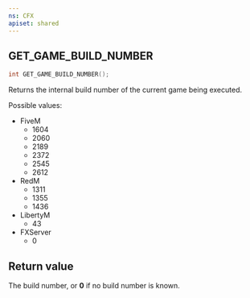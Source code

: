 ```yaml
---
ns: CFX
apiset: shared
---
```

## GET_GAME_BUILD_NUMBER

```c
int GET_GAME_BUILD_NUMBER();
```

Returns the internal build number of the current game being executed.

Possible values:

* FiveM
  * 1604
  * 2060
  * 2189
  * 2372
  * 2545
  * 2612
* RedM
  * 1311
  * 1355
  * 1436
* LibertyM
  * 43
* FXServer
  * 0

## Return value
The build number, or **0** if no build number is known.